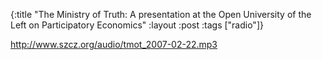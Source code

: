 {:title "The Ministry of Truth: A presentation at the Open University of the Left on Participatory Economics"
:layout :post
:tags  ["radio"]}

<http://www.szcz.org/audio/tmot_2007-02-22.mp3>

